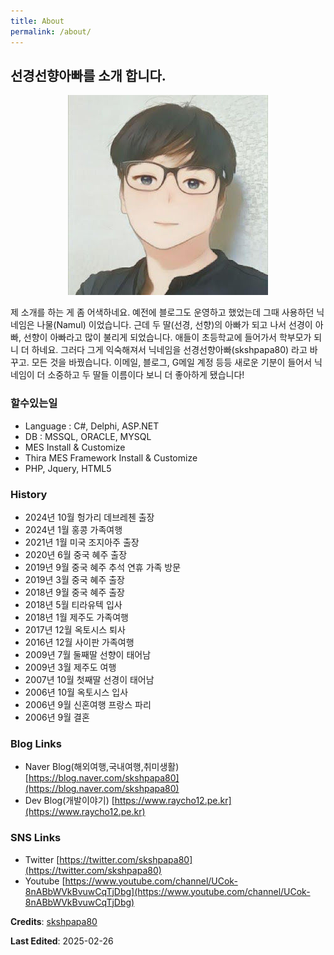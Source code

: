 ```yaml
---
title: About
permalink: /about/
---
```


## 선경선향아빠를 소개 합니다.

<p align="center"><a href="/assets/images/7044816.jpg" id="open-image"><img src="/assets/images/7044816.jpg"/></a></p>

제 소개를 하는 게 좀 어색하네요.
예전에 블로그도 운영하고 했었는데 그때 사용하던 닉네임은 나물(Namul) 이었습니다. 근데 두 딸(선경, 선향)의 아빠가 되고 나서 선경이 아빠, 선향이 아빠라고 많이 불리게 되었습니다. 애들이 초등학교에 들어가서 학부모가 되니 더 하네요. 그러다 그게 익숙해져서 닉네임을 선경선향아빠(skshpapa80) 라고 바꾸고. 모든 것을 바꿨습니다. 이메일, 블로그, G메일 계정 등등 새로운 기분이 들어서 닉네임이 더 소중하고 두 딸들 이름이다 보니 더 좋아하게 됐습니다!

### 할수있는일

* Language : C#, Delphi, ASP.NET
* DB : MSSQL, ORACLE, MYSQL
* MES Install & Customize
* Thira MES Framework Install & Customize
* PHP, Jquery, HTML5

### History

* 2024년 10월 헝가리 데브레첸 출장
* 2024년 1월 홍콩 가족여행
* 2021년 1월 미국 조지아주 출장
* 2020년 6월 중국 혜주 출장
* 2019년 9월 중국 혜주 추석 연휴 가족 방문
* 2019년 3월 중국 혜주 출장
* 2018년 9월 중국 혜주 출장
* 2018년 5월 티라유텍 입사
* 2018년 1월 제주도 가족여행
* 2017년 12월 옥토시스 퇴사
* 2016년 12월 사이판 가족여행
* 2009년 7월 둘째딸 선향이 태어남
* 2009년 3월 제주도 여행
* 2007년 10월 첫째딸 선경이 태어남
* 2006년 10월 옥토시스 입사
* 2006년 9월 신혼여행 프랑스 파리
* 2006년 9월 결혼
				
### Blog Links

* Naver Blog(해외여행,국내여행,취미생활) [https://blog.naver.com/skshpapa80](https://blog.naver.com/skshpapa80)
* Dev Blog(개발이야기) [https://www.raycho12.pe.kr](https://www.raycho12.pe.kr)

### SNS Links

* Twitter  [https://twitter.com/skshpapa80](https://twitter.com/skshpapa80)
* Youtube [https://www.youtube.com/channel/UCok-8nABbWVkBvuwCqTjDbg](https://www.youtube.com/channel/UCok-8nABbWVkBvuwCqTjDbg)

**Credits**: [skshpapa80](https://github.com/skshpapa80/)

**Last Edited**: 2025-02-26
